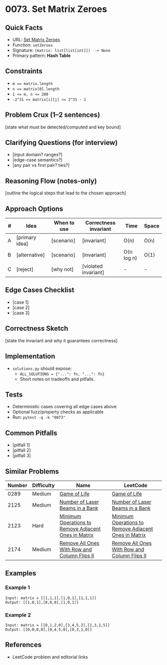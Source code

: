 # 0073. Set Matrix Zeroes

## Quick Facts

- URL: [Set Matrix Zeroes](https://leetcode.com/problems/set-matrix-zeroes/)
- Function: `setZeroes`
- Signature: `(matrix: list[list[int]])  -> None`
- Primary pattern: **Hash Table**

## Constraints

- `m == matrix.length`
- `n == matrix[0].length`
- `1 <= m, n <= 200`
- `-2^31 <= matrix[i][j] <= 2^31 - 1`

## Problem Crux (1–2 sentences)

[state what must be detected/computed and key bound]

## Clarifying Questions (for interview)

- [input domain? ranges?]
- [edge-case semantics?]
- [any pair vs first pair? ties?]

## Reasoning Flow (notes-only)

[outline the logical steps that lead to the chosen approach]

## Approach Options

| #   | Idea           | When to use | Correctness invariant | Time       | Space |
| --- | -------------- | ----------- | --------------------- | ---------- | ----- |
| A   | [primary idea] | [scenario]  | [invariant]           | O(n)       | O(n)  |
| B   | [alternative]  | [scenario]  | [invariant]           | O(n log n) | O(1)  |
| C   | [reject]       | [why not]   | [violated invariant]  | -          | -     |

## Edge Cases Checklist

- [case 1]
- [case 2]
- [case 3]

## Correctness Sketch

[state the invariant and why it guarantees correctness]

## Implementation

- `solutions.py` should expose:
    - `ALL_SOLUTIONS = {"...": fn, "...": fn}`
    - Short notes on tradeoffs and pitfalls.

## Tests

- Deterministic cases covering all edge cases above
- Optional fuzz/property checks as applicable
- Run: `pytest -q -k "0073"`

## Common Pitfalls

- [pitfall 1]
- [pitfall 2]
- [pitfall 3]

## Similar Problems

| Number | Difficulty | Name                                                                                                                           | LeetCode                                                                                                                                    |
| ------ | ---------- | ------------------------------------------------------------------------------------------------------------------------------ | ------------------------------------------------------------------------------------------------------------------------------------------- |
| 0289   | Medium     | [Game of Life](../0289-game-of-life/readme.md)                                                                                 | [Game of Life](https://leetcode.com/problems/game-of-life/)                                                                                 |
| 2125   | Medium     | [Number of Laser Beams in a Bank](../2125-number-of-laser-beams-in-a-bank/readme.md)                                           | [Number of Laser Beams in a Bank](https://leetcode.com/problems/number-of-laser-beams-in-a-bank/)                                           |
| 2123   | Hard       | [Minimum Operations to Remove Adjacent Ones in Matrix](../2123-minimum-operations-to-remove-adjacent-ones-in-matrix/readme.md) | [Minimum Operations to Remove Adjacent Ones in Matrix](https://leetcode.com/problems/minimum-operations-to-remove-adjacent-ones-in-matrix/) |
| 2174   | Medium     | [Remove All Ones With Row and Column Flips II](../2174-remove-all-ones-with-row-and-column-flips-ii/readme.md)                 | [Remove All Ones With Row and Column Flips II](https://leetcode.com/problems/remove-all-ones-with-row-and-column-flips-ii/)                 |

## Examples

### Example 1

```text
Input: matrix = [[1,1,1],[1,0,1],[1,1,1]]
Output: [[1,0,1],[0,0,0],[1,0,1]]
```

### Example 2

```text
Input: matrix = [[0,1,2,0],[3,4,5,2],[1,3,1,5]]
Output: [[0,0,0,0],[0,4,5,0],[0,3,1,0]]
```

## References

- LeetCode problem and editorial links
